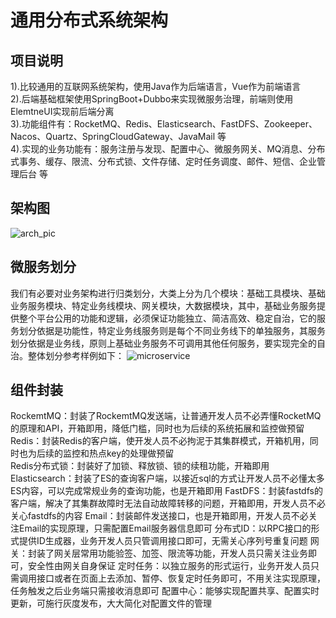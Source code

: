 # 通用分布式系统架构
## 项目说明  
1).比较通用的互联网系统架构，使用Java作为后端语言，Vue作为前端语言  
2).后端基础框架使用SpringBoot+Dubbo来实现微服务治理，前端则使用ElemtneUI实现前后端分离  
3).功能组件有：RocketMQ、Redis、Elasticsearch、FastDFS、Zookeeper、Nacos、Quartz、SpringCloudGateway、JavaMail 等  
4).实现的业务功能有：服务注册与发现、配置中心、微服务网关、MQ消息、分布式事务、缓存、限流、分布式锁、文件存储、定时任务调度、邮件、短信、企业管理后台 等
 
## 架构图
![arch_pic](https://github.com/yufeng629/dist_architecture/blob/master/docs/sys_arch_pic.png)
 
## 微服务划分
我们有必要对业务架构进行归类划分，大类上分为几个模块：基础工具模块、基础业务服务模块、特定业务线模块、网关模块，大数据模块，其中，基础业务服务提供整个平台公用的功能和逻辑，必须保证功能独立、简洁高效、稳定自治，它的服务划分依据是功能性，特定业务线服务则是每个不同业务线下的单独服务，其服务划分依据是业务线，原则上基础业务服务不可调用其他任何服务，要实现完全的自治。整体划分参考样例如下： 
![microservice](https://github.com/yufeng629/dist_architecture/blob/master/docs/biz_service.png)

## 组件封装  
RockemtMQ：封装了RockemtMQ发送端，让普通开发人员不必弄懂RocketMQ的原理和API，开箱即用，降低门槛，同时也为后续的系统拓展和监控做预留
Redis：封装Redis的客户端，使开发人员不必拘泥于其集群模式，开箱机用，同时也为后续的监控和热点key的处理做预留  
Redis分布式锁：封装好了加锁、释放锁、锁的续租功能，开箱即用
Elasticsearch：封装了ES的查询客户端，以接近sql的方式让开发人员不必懂太多ES内容，可以完成常规业务的查询功能，也是开箱即用
FastDFS：封装fastdfs的客户端，解决了其集群故障时无法自动故障转移的问题，开箱即用，开发人员不必关心fastdfs的内容
Email：封装邮件发送接口，也是开箱即用，开发人员不必关注Email的实现原理，只需配置Email服务器信息即可
分布式ID：以RPC接口的形式提供ID生成器，业务开发人员只管调用接口即可，无需关心序列号重复问题
网关：封装了网关层常用功能验签、加签、限流等功能，开发人员只需关注业务即可，安全性由网关自身保证
定时任务：以独立服务的形式运行，业务开发人员只需调用接口或者在页面上去添加、暂停、恢复定时任务即可，不用关注实现原理，任务触发之后业务端只需接收消息即可
配置中心：能够实现配置共享、配置实时更新，可施行灰度发布，大大简化对配置文件的管理
 
